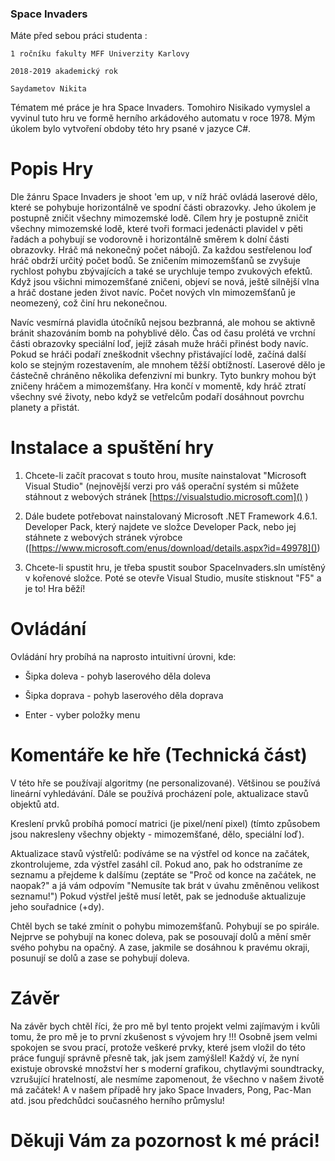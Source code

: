 ###                                                Space Invaders
                      
Máte před sebou práci studenta :

	1 ročníku fakulty MFF Univerzity Karlovy 
	
	2018-2019 akademický rok
	
	Saydametov Nikita

Tématem mé práce je hra Space Invaders. Tomohiro Nisikado vymyslel a vyvinul tuto hru ve formě herního arkádového automatu v roce 1978.  Mým úkolem bylo vytvoření obdoby této hry psané v jazyce C#.

# Popis Hry

Dle žánru Space Invaders je shoot 'em up, v níž hráč ovládá laserové dělo, které se pohybuje horizontálně ve spodní části obrazovky. Jeho úkolem je postupně zničit všechny mimozemské lodě. Cílem hry je postupně zničit všechny mimozemské lodě, které tvoři formaci jedenácti plavidel v pěti řadách a pohybují se vodorovně i horizontálně směrem k dolní části obrazovky.  Hráč má nekonečný počet nábojů. Za každou sestřelenou loď hráč obdrží určitý počet bodů. Se zničením mimozemšťanů se zvyšuje rychlost pohybu zbývajících a také se urychluje tempo zvukových efektů. Když jsou všichni mimozemšťané zničeni, objeví se nová, ještě silnější vlna a hráč dostane jeden život navíc. Počet nových vln mimozemšťanů je neomezený, což činí hru nekonečnou.

Navíc vesmírná plavidla útočníků nejsou bezbranná, ale mohou se aktivně bránit shazováním bomb na pohyblivé dělo. Čas od času prolétá ve vrchní části obrazovky speciální loď, jejíž zásah muže hráči přinést body navíc. Pokud se hráči podaří zneškodnit všechny přistávající lodě, začíná další kolo se stejným rozestavením, ale mnohem těžší obtížností. Laserové dělo je částečně chráněno několika defenzivní mi bunkry. Tyto bunkry mohou být zničeny hráčem a mimozemšťany. Hra končí v momentě, kdy hráč ztratí všechny své životy, nebo když se vetřelcům podaří dosáhnout povrchu planety a přistát.

# Instalace a spuštění hry

1) Chcete-li začít pracovat s touto hrou, musíte nainstalovat "Microsoft Visual Studio" (nejnovější verzi pro váš operační systém si můžete stáhnout z webových stránek [https://visualstudio.microsoft.com]() )

2) Dále budete potřebovat nainstalovaný Microsoft .NET Framework 4.6.1.
Developer Pack, který najdete ve složce Developer Pack, nebo jej stáhnete z webových stránek výrobce ([https://www.microsoft.com/enus/download/details.aspx?id=49978]())

3) Chcete-li spustit hru, je třeba spustit soubor SpaceInvaders.sln umístěný v kořenové složce. Poté se otevře Visual Studio, musíte stisknout "F5" a je to! Hra běží!

# Ovládání 

Ovládání hry probíhá na naprosto intuitivní úrovni, kde:

- Šipka doleva - pohyb laserového děla doleva

- Šipka doprava - pohyb laserového děla doprava

- Enter - vyber položky menu

# Komentáře ke hře (Technická část)

V této hře se používají algoritmy (ne personalizované). Většinou se používá lineární vyhledávání. Dále se používá procházení pole, aktualizace stavů objektů atd.

Kreslení prvků probíhá pomocí matrici (je pixel/není pixel) (tímto způsobem jsou nakresleny všechny objekty - mimozemšťané, dělo, speciální loď).

Aktualizace stavů výstřelů: podíváme se na výstřel od konce na začátek, zkontrolujeme, zda výstřel zasáhl cíl. Pokud ano, pak ho odstraníme ze seznamu a přejdeme k dalšímu (zeptáte se "Proč od konce na začátek, ne naopak?" a já vám odpovím "Nemusíte tak brát v úvahu změněnou velikost seznamu!") Pokud výstřel ještě musí letět, pak se jednoduše aktualizuje jeho souřadnice (+dy).

Chtěl bych se také zmínit o pohybu mimozemšťanů.  Pohybují se po spirále. Nejprve se pohybují na konec doleva, pak se posouvají dolů a mění směr svého pohybu na opačný.  A zase, jakmile se dosáhnou k pravému okraji, posunují se dolů a zase se pohybují doleva.

# Závěr

Na závěr bych chtěl říci, že pro mě byl tento projekt velmi zajímavým i kvůli tomu, že pro mě je to první zkušenost s vývojem hry !!! Osobně jsem velmi spokojen se svou prací, protože veškeré prvky, které jsem vložil do této práce fungují správně přesně tak, jak jsem zamýšlel! Každý ví, že nyní existuje obrovské množství her s moderní grafikou, chytlavými soundtracky, vzrušující hratelností, ale nesmíme zapomenout, že všechno v našem životě má začátek! A v našem případě hry jako Space Invaders, Pong, Pac-Man atd. jsou předchůdci současného herního průmyslu!

#  Děkuji Vám za pozornost k mé práci!
